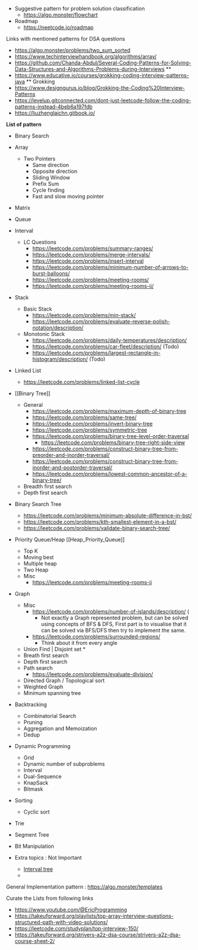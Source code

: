 * Suggestive pattern for problem solution classification 
	* https://algo.monster/flowchart
* Roadmap
	* https://neetcode.io/roadmap





Links with mentioned patterns for DSA questions
* https://algo.monster/problems/two_sum_sorted
* https://www.techinterviewhandbook.org/algorithms/array/
* https://github.com/Chanda-Abdul/Several-Coding-Patterns-for-Solving-Data-Structures-and-Algorithms-Problems-during-Interviews ** 
* https://www.educative.io/courses/grokking-coding-interview-patterns-java ** Grokking
* https://www.designgurus.io/blog/Grokking-the-Coding%20Interview-Patterns
* https://levelup.gitconnected.com/dont-just-leetcode-follow-the-coding-patterns-instead-4beb6a197fdb
* https://liuzhenglaichn.gitbook.io/




**List of pattern**
* Binary Search
* Array
	* Two Pointers
		* Same direction
		* Opposite direction
		* Sliding Window
		* Prefix Sum
		* Cycle finding
		* Fast and slow moving pointer
* Matrix
* Queue
* Interval
	* LC Questions
		* https://leetcode.com/problems/summary-ranges/
		* https://leetcode.com/problems/merge-intervals/
		* https://leetcode.com/problems/insert-interval
		* https://leetcode.com/problems/minimum-number-of-arrows-to-burst-balloons/
		* https://leetcode.com/problems/meeting-rooms/
		* https://leetcode.com/problems/meeting-rooms-ii/
* Stack
	* Basic Stack
		* https://leetcode.com/problems/min-stack/
		* https://leetcode.com/problems/evaluate-reverse-polish-notation/description/
	* Monotonic Stack
		* https://leetcode.com/problems/daily-temperatures/description/
		* https://leetcode.com/problems/car-fleet/description/  (Todo)
		* https://leetcode.com/problems/largest-rectangle-in-histogram/description/ (Todo)
* Linked List
	* https://leetcode.com/problems/linked-list-cycle
* [[Binary Tree]]
	* General
		* https://leetcode.com/problems/maximum-depth-of-binary-tree
		* https://leetcode.com/problems/same-tree/
		* https://leetcode.com/problems/invert-binary-tree
		* https://leetcode.com/problems/symmetric-tree
		* https://leetcode.com/problems/binary-tree-level-order-traversal
			* https://leetcode.com/problems/binary-tree-right-side-view
		* https://leetcode.com/problems/construct-binary-tree-from-preorder-and-inorder-traversal/
		* https://leetcode.com/problems/construct-binary-tree-from-inorder-and-postorder-traversal/
		* https://leetcode.com/problems/lowest-common-ancestor-of-a-binary-tree/
	* Breadth first search
	* Depth first search
* Binary Search Tree
	* https://leetcode.com/problems/minimum-absolute-difference-in-bst/
	* https://leetcode.com/problems/kth-smallest-element-in-a-bst/
	* https://leetcode.com/problems/validate-binary-search-tree/
* Priority Queue/Heap [[Heap_Priority_Queue]]
	* Top K
	* Moving best
	* Multiple heap
	* Two Heap
	* Misc
		* https://leetcode.com/problems/meeting-rooms-ii
* Graph
	* Misc
		* https://leetcode.com/problems/number-of-islands/description/ (
			* Not exactly a Graph represented problem, but can be solved using concepts of BFS & DFS, First part is to visualise that it can be solved via BFS/DFS then try to implement the same.
		* https://leetcode.com/problems/surrounded-regions/
			* Think about it from every angle
	* Union Find | Disjoint set
		* 
	* Breath first search
	* Depth first search
	* Path search
		* https://leetcode.com/problems/evaluate-division/
	* Directed Graph / Topological sort
	* Weighted Graph
	* Minimum spanning tree
* Backtracking
	* Combinatorial Search
	* Pruning
	* Aggregation and Memoization
	* Dedup
* Dynamic Programming
	* Grid
	* Dynamic number of subproblems
	* Interval
	* Dual-Sequence
	* KnapSack
	* Bitmask
* Sorting
	* Cyclic sort
* Trie
* Segment Tree
* Bit Manipulation

* Extra topics : Not Important 
	* [Interval tree](https://www.geeksforgeeks.org/interval-tree/)
	* 



General Implementation pattern : https://algo.monster/templates



Curate the Lists from following links
* https://www.youtube.com/@EricProgramming
* https://takeuforward.org/playlists/top-array-interview-questions-structured-path-with-video-solutions/
* https://leetcode.com/studyplan/top-interview-150/
* https://takeuforward.org/strivers-a2z-dsa-course/strivers-a2z-dsa-course-sheet-2/